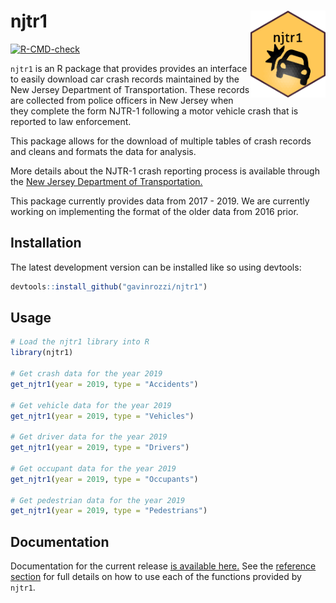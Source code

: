 # njtr1 <a href='https://gavinrozzi.github.io/njtr1/'><img src='man/figures/logo.png' align="right" height="139" /></a>

  <!-- badges: start -->
  [![R-CMD-check](https://github.com/gavinrozzi/njtr1/workflows/R-CMD-check/badge.svg)](https://github.com/gavinrozzi/njtr1/actions)
  <!-- badges: end -->

`njtr1` is an R package that provides provides an interface to easily download car crash records maintained by the New Jersey Department of Transportation. These records are collected from police officers in New Jersey when they complete the form NJTR-1 following a motor vehicle crash that is reported to law enforcement.

This package allows for the download of multiple tables of crash records and cleans and formats the data for analysis.

More details about the NJTR-1 crash reporting process is available through the [New Jersey Department of Transportation.](https://www.state.nj.us/transportation/refdata/accident/pdf/NJTR-1CrashReportManual12517.pdf)

This package currently provides data from 2017 - 2019. We are currently working on implementing the format of the older data from 2016 prior.

## Installation
The latest development version can be installed like so using devtools:
``` r
devtools::install_github("gavinrozzi/njtr1")
```
## Usage
``` r
# Load the njtr1 library into R
library(njtr1)

# Get crash data for the year 2019
get_njtr1(year = 2019, type = "Accidents")

# Get vehicle data for the year 2019
get_njtr1(year = 2019, type = "Vehicles")

# Get driver data for the year 2019
get_njtr1(year = 2019, type = "Drivers")

# Get occupant data for the year 2019
get_njtr1(year = 2019, type = "Occupants")

# Get pedestrian data for the year 2019
get_njtr1(year = 2019, type = "Pedestrians")

```

## Documentation
Documentation for the current release [is available here.](https://gavinrozzi.github.io/njtr1/)
See the [reference section](https://gavinrozzi.github.io/njtr1/reference/) for full details on how to use each of the functions provided by `njtr1`.
